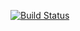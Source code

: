 [![Build Status](https://travis-ci.org/lthornton1/Inventory.svg?branch=master)](https://travis-ci.org/lthornton1/Inventory)
